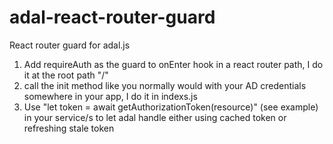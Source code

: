 # adal-react-router-guard
React router guard for adal.js

1. Add requireAuth as the guard to onEnter hook in a react router path, I do it at the root path "/"
2. call the init method like you normally would with your AD credentials somewhere in your app, I do it in indexs.js
3. Use "let token = await getAuthorizationToken(resource)" (see example) in your service/s to let adal handle either using cached token or refreshing stale token
